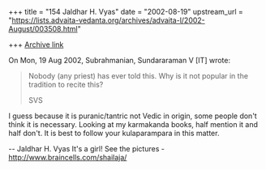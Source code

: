 +++
title = "154 Jaldhar H. Vyas"
date = "2002-08-19"
upstream_url = "https://lists.advaita-vedanta.org/archives/advaita-l/2002-August/003508.html"

+++
[Archive link](https://lists.advaita-vedanta.org/archives/advaita-l/2002-August/003508.html)

On Mon, 19 Aug 2002, Subrahmanian, Sundararaman V [IT] wrote:

> Nobody (any priest) has ever told this.  Why is it not popular in the
> tradition to recite this?
>
> SVS
>

I guess because it is puranic/tantric not Vedic in origin, some people
don't think it is necessary.  Looking at my karmakanda books, half mention
it and half don't.  It is best to follow your kulaparampara in this
matter.

--
Jaldhar H. Vyas <jaldhar at braincells.com>
It's a girl! See the pictures - http://www.braincells.com/shailaja/

